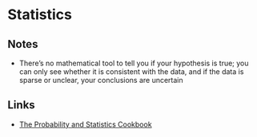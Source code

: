# Statistics
## Notes
- There’s no mathematical tool to tell you if your hypothesis is true; you can only see whether it is consistent with the data, and if the data is sparse or unclear, your conclusions are uncertain

## Links
- [The Probability and Statistics Cookbook](http://statistics.zone/)

<!-- ## Images -->